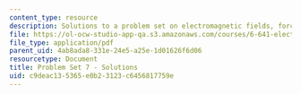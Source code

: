 ```yaml
---
content_type: resource
description: Solutions to a problem set on electromagnetic fields, forces, and motion.
file: https://ol-ocw-studio-app-qa.s3.amazonaws.com/courses/6-641-electromagnetic-fields-forces-and-motion-spring-2009/c9deac135365e0b23123c6456817759e_MIT6_641s09_sol_pset07.pdf
file_type: application/pdf
parent_uid: 4ab8ada8-331e-24e5-a25e-1d01626f6d06
resourcetype: Document
title: Problem Set 7 - Solutions
uid: c9deac13-5365-e0b2-3123-c6456817759e
---
```

